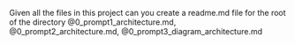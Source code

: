 Given all the files in this project can you create a readme.md file for the root of the directory @0_prompt1_architecture.md, @0_prompt2_architecture.md, @0_prompt3_diagram_architecture.md